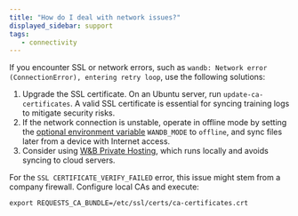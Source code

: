 ```yaml
---
title: "How do I deal with network issues?"
displayed_sidebar: support
tags:
   - connectivity
---
```

If you encounter SSL or network errors, such as `wandb: Network error (ConnectionError), entering retry loop`, use the following solutions:

1. Upgrade the SSL certificate. On an Ubuntu server, run `update-ca-certificates`. A valid SSL certificate is essential for syncing training logs to mitigate security risks.
2. If the network connection is unstable, operate in offline mode by setting the [optional environment variable](../guides/track/environment-variables/#optional-environment-variables) `WANDB_MODE` to `offline`, and sync files later from a device with Internet access.
3. Consider using [W&B Private Hosting](../guides/hosting/intro.md), which runs locally and avoids syncing to cloud servers.

For the `SSL CERTIFICATE_VERIFY_FAILED` error, this issue might stem from a company firewall. Configure local CAs and execute:

`export REQUESTS_CA_BUNDLE=/etc/ssl/certs/ca-certificates.crt`